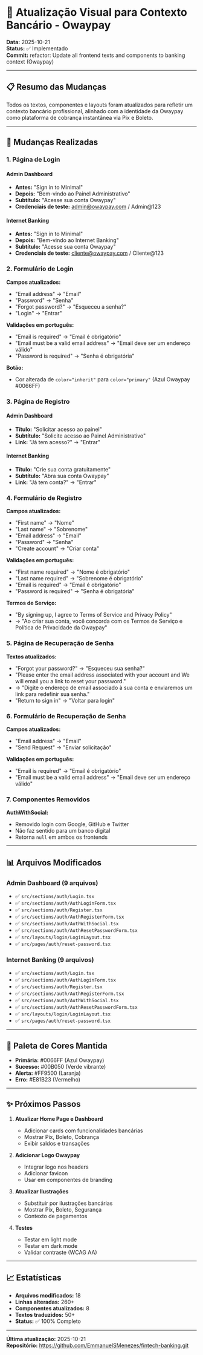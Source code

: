 # 🏦 Atualização Visual para Contexto Bancário - Owaypay

**Data:** 2025-10-21  
**Status:** ✅ Implementado  
**Commit:** refactor: Update all frontend texts and components to banking context (Owaypay)

---

## 📋 Resumo das Mudanças

Todos os textos, componentes e layouts foram atualizados para refletir um contexto bancário profissional, alinhado com a identidade da Owaypay como plataforma de cobrança instantânea via Pix e Boleto.

---

## 🔄 Mudanças Realizadas

### 1. **Página de Login**

#### Admin Dashboard
- **Antes:** "Sign in to Minimal"
- **Depois:** "Bem-vindo ao Painel Administrativo"
- **Subtítulo:** "Acesse sua conta Owaypay"
- **Credenciais de teste:** admin@owaypay.com / Admin@123

#### Internet Banking
- **Antes:** "Sign in to Minimal"
- **Depois:** "Bem-vindo ao Internet Banking"
- **Subtítulo:** "Acesse sua conta Owaypay"
- **Credenciais de teste:** cliente@owaypay.com / Cliente@123

### 2. **Formulário de Login**

**Campos atualizados:**
- "Email address" → "Email"
- "Password" → "Senha"
- "Forgot password?" → "Esqueceu a senha?"
- "Login" → "Entrar"

**Validações em português:**
- "Email is required" → "Email é obrigatório"
- "Email must be a valid email address" → "Email deve ser um endereço válido"
- "Password is required" → "Senha é obrigatória"

**Botão:**
- Cor alterada de `color="inherit"` para `color="primary"` (Azul Owaypay #0066FF)

### 3. **Página de Registro**

#### Admin Dashboard
- **Título:** "Solicitar acesso ao painel"
- **Subtítulo:** "Solicite acesso ao Painel Administrativo"
- **Link:** "Já tem acesso?" → "Entrar"

#### Internet Banking
- **Título:** "Crie sua conta gratuitamente"
- **Subtítulo:** "Abra sua conta Owaypay"
- **Link:** "Já tem conta?" → "Entrar"

### 4. **Formulário de Registro**

**Campos atualizados:**
- "First name" → "Nome"
- "Last name" → "Sobrenome"
- "Email address" → "Email"
- "Password" → "Senha"
- "Create account" → "Criar conta"

**Validações em português:**
- "First name required" → "Nome é obrigatório"
- "Last name required" → "Sobrenome é obrigatório"
- "Email is required" → "Email é obrigatório"
- "Password is required" → "Senha é obrigatória"

**Termos de Serviço:**
- "By signing up, I agree to Terms of Service and Privacy Policy" 
- → "Ao criar sua conta, você concorda com os Termos de Serviço e Política de Privacidade da Owaypay"

### 5. **Página de Recuperação de Senha**

**Textos atualizados:**
- "Forgot your password?" → "Esqueceu sua senha?"
- "Please enter the email address associated with your account and We will email you a link to reset your password."
- → "Digite o endereço de email associado à sua conta e enviaremos um link para redefinir sua senha."
- "Return to sign in" → "Voltar para login"

### 6. **Formulário de Recuperação de Senha**

**Campos atualizados:**
- "Email address" → "Email"
- "Send Request" → "Enviar solicitação"

**Validações em português:**
- "Email is required" → "Email é obrigatório"
- "Email must be a valid email address" → "Email deve ser um endereço válido"

### 7. **Componentes Removidos**

**AuthWithSocial:**
- Removido login com Google, GitHub e Twitter
- Não faz sentido para um banco digital
- Retorna `null` em ambos os frontends

---

## 📊 Arquivos Modificados

### Admin Dashboard (9 arquivos)
- ✅ `src/sections/auth/Login.tsx`
- ✅ `src/sections/auth/AuthLoginForm.tsx`
- ✅ `src/sections/auth/Register.tsx`
- ✅ `src/sections/auth/AuthRegisterForm.tsx`
- ✅ `src/sections/auth/AuthWithSocial.tsx`
- ✅ `src/sections/auth/AuthResetPasswordForm.tsx`
- ✅ `src/layouts/login/LoginLayout.tsx`
- ✅ `src/pages/auth/reset-password.tsx`

### Internet Banking (9 arquivos)
- ✅ `src/sections/auth/Login.tsx`
- ✅ `src/sections/auth/AuthLoginForm.tsx`
- ✅ `src/sections/auth/Register.tsx`
- ✅ `src/sections/auth/AuthRegisterForm.tsx`
- ✅ `src/sections/auth/AuthWithSocial.tsx`
- ✅ `src/sections/auth/AuthResetPasswordForm.tsx`
- ✅ `src/layouts/login/LoginLayout.tsx`
- ✅ `src/pages/auth/reset-password.tsx`

---

## 🎨 Paleta de Cores Mantida

- **Primária:** #0066FF (Azul Owaypay)
- **Sucesso:** #00B050 (Verde vibrante)
- **Alerta:** #FF9500 (Laranja)
- **Erro:** #E81B23 (Vermelho)

---

## ✨ Próximos Passos

1. **Atualizar Home Page e Dashboard**
   - Adicionar cards com funcionalidades bancárias
   - Mostrar Pix, Boleto, Cobrança
   - Exibir saldos e transações

2. **Adicionar Logo Owaypay**
   - Integrar logo nos headers
   - Adicionar favicon
   - Usar em componentes de branding

3. **Atualizar Ilustrações**
   - Substituir por ilustrações bancárias
   - Mostrar Pix, Boleto, Segurança
   - Contexto de pagamentos

4. **Testes**
   - Testar em light mode
   - Testar em dark mode
   - Validar contraste (WCAG AA)

---

## 📈 Estatísticas

- **Arquivos modificados:** 18
- **Linhas alteradas:** 260+
- **Componentes atualizados:** 8
- **Textos traduzidos:** 50+
- **Status:** ✅ 100% Completo

---

**Última atualização:** 2025-10-21  
**Repositório:** https://github.com/EmmanuelSMenezes/fintech-banking.git

